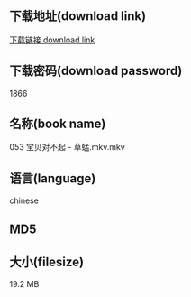 ## 下载地址(download link)
[下载链接 download link](https://voluble-croquembouche-d321dc.netlify.app/?s=053+%E5%AE%9D%E8%B4%9D%E5%AF%B9%E4%B8%8D%E8%B5%B7+-+%E8%8D%89%E8%9C%A2.mkv)

## 下载密码(download password)
1866

## 名称(book name)
053 宝贝对不起 - 草蜢.mkv.mkv

## 语言(language)
chinese

## MD5


## 大小(filesize)
19.2 MB

